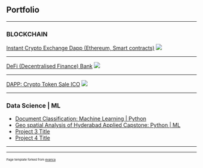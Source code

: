 ## Portfolio

---

### BLOCKCHAIN

[Instant Crypto Exchange Dapp (Ethereum, Smart contracts)](https://itznishant.github.io/CryptoExchangeDapp)
<img src="images/dummy_thumbnail.jpg?raw=true"/>

---
[DeFi (Decentralised Finance) Bank](https://github.com/itznishant/DeFi-Bank)
<img src="images/dummy_thumbnail.jpg?raw=true"/>

---
[DAPP: Crypto Token Sale ICO](https://itznishant.github.io/SASITokenDAPP)
<img src="images/dummy_thumbnail.jpg?raw=true"/>

---

### Data Science | ML

- [Document Classification: Machine Learning | Python](https://www.linkedin.com/pulse/ectd-document-classification-using-machine-learning-vemulakonda/)
- [Geo spatial Analysis of Hyderabad Applied Capstone: Python | ML](https://www.linkedin.com/pulse/hyderabad-neighborhood-analysis-capstone-project-vemulakonda/)
- [Project 3 Title](http://example.com/)
- [Project 4 Title](http://example.com/)

---


---
<p style="font-size:8px">Page template forked from <a href="https://github.com/evanca/quick-portfolio">evanca</a></p>
<!-- Remove above link if you don't want to attibute -->
